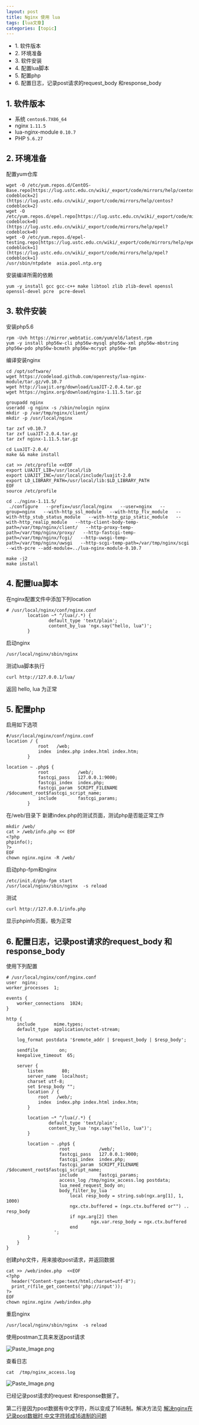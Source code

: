 ```yaml
---
layout: post
title: Nginx 使用 lua 
tags: [lua文章]
categories: [topic]
---
```

  * 1\. 软件版本
  * 2\. 环境准备
  * 3\. 软件安装
  * 4\. 配置lua脚本
  * 5\. 配置php
  * 6\. 配置日志，记录post请求的request_body 和response_body

## 1\. 软件版本

  * 系统 `centos6.7X86_64`
  * nginx `1.11.5`
  * lua-nginx-module `0.10.7`
  * PHP `5.6.27`

## 2\. 环境准备

配置yum仓库

    
    
    wget -O /etc/yum.repos.d/CentOS-Base.repo[https://lug.ustc.edu.cn/wiki/_export/code/mirrors/help/centos?codeblock=2](https://lug.ustc.edu.cn/wiki/_export/code/mirrors/help/centos?codeblock=2)
    wget -O /etc/yum.repos.d/epel.repo[https://lug.ustc.edu.cn/wiki/_export/code/mirrors/help/epel?codeblock=0](https://lug.ustc.edu.cn/wiki/_export/code/mirrors/help/epel?codeblock=0)
    wget -O /etc/yum.repos.d/epel-testing.repo[https://lug.ustc.edu.cn/wiki/_export/code/mirrors/help/epel?codeblock=1](https://lug.ustc.edu.cn/wiki/_export/code/mirrors/help/epel?codeblock=1)
    /usr/sbin/ntpdate  asia.pool.ntp.org
    

安装编译所需的依赖

    
    
    yum -y install gcc gcc-c++ make libtool zlib zlib-devel openssl openssl-devel pcre  pcre-devel
    

## 3\. 软件安装

安装php5.6

    
    
    rpm -Uvh https://mirror.webtatic.com/yum/el6/latest.rpm
    yum -y install php56w-cli php56w-mysql php56w-xml php56w-mbstring php56w-pdo php56w-bcmath php56w-mcrypt php56w-fpm 
    

编译安装nginx

    
    
    cd /opt/software/
    wget https://codeload.github.com/openresty/lua-nginx-module/tar.gz/v0.10.7
    wget http://luajit.org/download/LuaJIT-2.0.4.tar.gz
    wget https://nginx.org/download/nginx-1.11.5.tar.gz
    
    groupadd nginx
    useradd -g nginx -s /sbin/nologin nginx
    mkdir -p /var/tmp/nginx/client/
    mkdir -p /usr/local/nginx
    
    tar zxf v0.10.7
    tar zxf LuaJIT-2.0.4.tar.gz 
    tar zxf nginx-1.11.5.tar.gz 
    
    cd LuaJIT-2.0.4/
    make && make install
    
    cat >> /etc/profile <<EOF
    export LUAJIT_LIB=/usr/local/lib
    export LUAJIT_INC=/usr/local/include/luajit-2.0
    export LD_LIBRARY_PATH=/usr/local/lib:$LD_LIBRARY_PATH
    EOF
    source /etc/profile
    
    cd ../nginx-1.11.5/
     ./configure   --prefix=/usr/local/nginx   --user=nginx   --group=nginx   --with-http_ssl_module   --with-http_flv_module   --with-http_stub_status_module   --with-http_gzip_static_module   --with-http_realip_module   --http-client-body-temp-path=/var/tmp/nginx/client/   --http-proxy-temp-path=/var/tmp/nginx/proxy/   --http-fastcgi-temp-path=/var/tmp/nginx/fcgi/   --http-uwsgi-temp-path=/var/tmp/nginx/uwsgi   --http-scgi-temp-path=/var/tmp/nginx/scgi   --with-pcre --add-module=../lua-nginx-module-0.10.7
    
    make -j2
    make install
    

## 4\. 配置lua脚本

在nginx配置文件中添加下列location

    
    
    # /usr/local/nginx/conf/nginx.conf
            location ~* ^/lua(/.*) {
                    default_type 'text/plain';
                    content_by_lua 'ngx.say("hello, lua")';
            }
    

启动nginx

    
    
    /usr/local/nginx/sbin/nginx
    

测试lua脚本执行

    
    
    curl http://127.0.0.1/lua/
    

返回 hello, lua 为正常

## 5\. 配置php

启用如下选项

    
    
    #/usr/local/nginx/conf/nginx.conf
    location / {
                root   /web;
                index  index.php index.html index.htm;
            }
    
    location ~ .php$ {
                root           /web/;
                fastcgi_pass   127.0.0.1:9000;
                fastcgi_index  index.php;
                fastcgi_param  SCRIPT_FILENAME  /$document_root$fastcgi_script_name;
                include        fastcgi_params;
            }
    

在/web/目录下 新建index.php的测试页面，测试php是否能正常工作

    
    
    mkdir /web/
    cat > /web/info.php << EOF
    <?php
    phpinfo();
    ?>
    EOF
    chown nginx.nginx -R /web/
    

启动php-fpm和nginx

    
    
    /etc/init.d/php-fpm start
    /usr/local/nginx/sbin/nginx  -s reload
    

测试

    
    
    curl http://127.0.0.1/info.php   
    

显示phpinfo页面，极为正常

## 6\. 配置日志，记录post请求的request_body 和response_body

使用下列配置

    
    
    # /usr/local/nginx/conf/nginx.conf
    user  nginx;
    worker_processes  1;
    
    events {
        worker_connections  1024;
    }
    
    http {
        include       mime.types;
        default_type  application/octet-stream;
    
        log_format postdata '$remote_addr | $request_body | $resp_body';
    
        sendfile        on;
        keepalive_timeout  65;
    
        server {
            listen       80;
            server_name  localhost;
            charset utf-8;
            set $resp_body "";
            location / {
                root   /web/;
                index  index.php index.html index.htm;
            }
    
            location ~* ^/lua(/.*) {
                    default_type 'text/plain';
                    content_by_lua 'ngx.say("hello, lua")';
            }
    
            location ~ .php$ {
                        root           /web/;
                        fastcgi_pass   127.0.0.1:9000;
                        fastcgi_index  index.php;
                        fastcgi_param  SCRIPT_FILENAME  /$document_root$fastcgi_script_name;
                        include        fastcgi_params;
                        access_log /tmp/nginx_access.log postdata;
                        lua_need_request_body on;
                        body_filter_by_lua '
                            local resp_body = string.sub(ngx.arg[1], 1, 1000)
                            ngx.ctx.buffered = (ngx.ctx.buffered or"") .. resp_body
                            if ngx.arg[2] then
                                    ngx.var.resp_body = ngx.ctx.buffered
                            end
                      ';
            }
        }
    }
    

创建php文件，用来接收post请求，并返回数据

    
    
    cat >> /web/index.php  <<EOF
    <?php
      header("Content-type:text/html;charset=utf-8"); 
      print_r(file_get_contents('php://input'));
    ?>
    EOF
    chown nginx.nginx /web/index.php
    

重启nginx

    
    
    /usr/local/nginx/sbin/nginx  -s reload
    

使用postman工具来发送post请求

![Paste_Image.png](https://lework.github.io//assets/images/Nginx/3629406-42b51ef7b121d677.png)

查看日志

    
    
    cat  /tmp/nginx_access.log
    

![Paste_Image.png](https://lework.github.io//assets/images/Nginx/3629406-3484725c836a316c.png)

已经记录post请求的request 和response数据了。

第二行是因为post数据有中文字符，所以变成了16进制。解决方法见 [解决nginx在记录post数据时
中文字符转成16进制的问题](http://www.jianshu.com/p/8f8c2b5ca2d1)